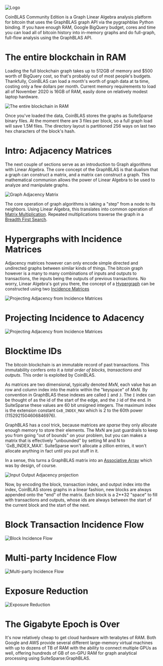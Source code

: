 
![Logo](./docs/Logo.png)

CoinBLAS Community Edition is a Graph Linear Algebra analysis platform
for bitcoin that uses the GraphBLAS graph API via the pygraphblas
Python binding. If you have enough RAM, Google BigQuery budget, cores
and time you can load all of bitcoin history into in-memory graphs and
do full-graph, full-flow analysis using the GraphBLAS API.

# The entire blockchain in RAM

Loading the full blockchain graph takes up to 512GB of memory and $500
worth of BigQuery cost, so that's probably out of most people's
budgets.  Thankfully, CoinBLAS can load a month's worth of graph data
at ta time, costing only a few dollars per month.  Current memory
requirements to load all of November 2020 is 16GB of RAM, easily done
on relatively modest laptop hardware.

![The entire blockchain in RAM](./docs/RAM.png)

Once you've loaded the data, CoinBLAS stores the graphs as SuiteSparse
binary files.  At the moment there are 3 files per block, so a full
graph load will save 1.5M files.  The directory layout is partitioned
256 ways on last two hex characters of the block's hash.

# Intro: Adjacency Matrices

The next couple of sections serve as an introduction to Graph
algorithms with Linear Algebra.  The core concept of the GraphBLAS is
that dualism that a graph can construct a matrix, and a matrix can
construct a graph.  This mathematical communion allows the power of
Linear Algebra to be used to analyze and manipulate graphs.

![Graph Adjacency Matrix](./docs/Adjacency.png)

The core operation of graph algorithms is taking a "step" from a node
to its neighbors.  Using Linear Algebra, this translates into common
operation of [Matrix
Multiplication](https://en.wikipedia.org/wiki/Matrix_multiplication).
Repeated multiplications traverse the graph in a [Breadth First
Search](https://en.wikipedia.org/wiki/Breadth-first_search).

# Hypergraphs with Incidence Matrices

Adjacency matrices however can only encode simple directed and
undirected graphs between similar kinds of things.  The bitcoin graph
however is a many to many combinations of inputs and outputs to
transactions, the inputs being the outputs of previous transactions.
No worry, Linear Algebra's got you there, the concept of a
[Hypergraph](https://en.wikipedia.org/wiki/Hypergraph) can be
constructed using two [Incidence
Matrices](https://en.wikipedia.org/wiki/Incidence_matrix)

![Projecting Adjacency from Incidence Matrices](./docs/Incidence.png)

# Projecting Incidence to Adacency

![Projecting Adjacency from Incidence Matrices](./docs/Projection.png)

# Blocktime IDs

The bitcoin blockchain is an immutable record of past transactions.
This immutability confers onto it a *total order of blocks,
transactions and outputs*.  This order is exploited by CoinBLAS.

As matrices are two dimensional, typically denoted *MxN*, each value
has an row and column index into the matrix within the "keyspace" of
*MxN*.  By convention in GraphBLAS these indexes are called `I` and
`J`.  The `I` index can be thought of as the id of the start of the
edge, and the `J` id of the end.  In SuiteSparse these values are 60
bit unsigned integers.  The maximum index is the extension constant
`GxB_INDEX_MAX` which is 2 to the 60th power (1152921504606846976).

GraphBLAS has a cool trick, because matrices are *sparse* they only
allocate enough memory to store their elements.  The MxN are just
guardrails to keep you from going "out of bounds" on your problem, but
you can makes a matrix that is effectively "unbounded" by setting M
and N to `GxB_INDEX_MAX'.  SuiteSparse won't allocate a zillion
entries, it won't allocate anything in fact until you put stuff in it.

In a sense, this turns a GraphBLAS matrix into an [Associative
Array](https://en.wikipedia.org/wiki/Associative_array) which was by
design, of course.

![Input Output Adjacency projection](./docs/Blocktime.png)

Now, by encoding the block, transaction index, and output index into
the index, CoinBLAS stores graphs in a linear fashion, new blocks are
always appended onto the "end" of the matrix.  Each block is a 2**32
"space" to fill with transactions and outputs, whose ids are always
between the start of the current block and the start of the next.

# Block Transaction Incidence Flow

![Block Incidence Flow](./docs/TxFlow.png)

# Multi-party Incidence Flow

![Multi-party Incidence Flow](./docs/AdjacentFlow.png)

# Exposure Reduction

![Exposure Reduction](./docs/Reduction.png)

# The Gigabyte Epoch is Over

It's now relatively cheap to get cloud hardware with terabytes of
RAM.  Both Google and AWS provide several different large-memory
virtual machines with up to dozens of TB of RAM with the ability to
connect multiple GPUs as well, offering hundreds of GB of on-GPU RAM
for graph analytical processing using SuiteSparse:GraphBLAS.
